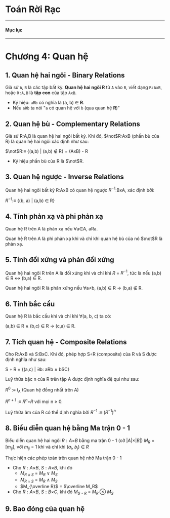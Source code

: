 # Toán Rời Rạc

---

#### Mục lục

---

# Chương 4: Quan hệ

## 1. Quan hệ hai ngôi - Binary Relations

Giả sử `A`, `B` là các tập bất kỳ. **Quan hệ hai ngôi R** từ `A` vào `B`, viết dạng `R:AxB`, hoặc `R:A,B` là **tập con** của tập `AxB`.

- Ký hiệu: `aRb` có nghĩa là (a, b) $\in$ **R**.
- Nếu `aRb` ta nói "`a` có quan hệ với `b` (qua quan hệ **R**)"

## 2. Quan hệ bù - Complementary Relations

Giả sử R:A,B là quan hệ hai ngôi bất kỳ. Khi đó, $\not$R:AxB (phần bù của R) là quan hệ hai ngôi xác định như sau:

$\not$R:$\equiv$ {(a,b) | (a,b) $\notin$ R} = (AxB) - R

- Ký hiệu phần bù của R là $\not$R.

## 3. Quan hệ ngược - Inverse Relations

Quan hệ hai ngôi bất kỳ R:AxB có quan hệ ngược $R^{-1}$:BxA, xác định bởi:

$R^{-1}$:$\equiv$ {(b, a) | (a,b) $\in$ R}

## 4. Tính phản xạ và phi phản xạ

Quan hệ R trên A là phản xạ nếu $\forall$a$\in$A, aRa.

Quan hệ R trên A là phi phản xạ khi và chỉ khi quan hệ bù của nó $\not$R là phản xạ.

## 5. Tính đối xứng và phản đối xứng

Quan hệ hai ngôi R trên A là đối xứng khi và chỉ khi $R$ = $R^{-1}$, tức là nếu (a,b) $\in$ R $\leftrightarrow$ (b,a) $\in$ R.

Quan hệ hai ngôi R là phản xứng nếu $\forall$a$\ne$b, (a,b) $\in$ R $\rightarrow$ (b,a) $\notin$ R.

## 6. Tính bắc cầu

Quan hệ R là bắc cầu khi và chỉ khi $\forall$(a, b, c) ta có:

(a,b) $\in$ R $\wedge$ (b,c) $\in$ R $\rightarrow$ (c,a) $\in$ R.

## 7. Tích quan hệ - Composite Relations

Cho R:AxB và S:BxC. Khi đó, phép hợp S$\circ$R (composite) của R và S được định nghĩa như sau:

S $\circ$ R = {(a,c) | $\exists$b: aRb $\wedge$ bSC}

Luỹ thừa bậc n của R trên tập A được định nghĩa đệ qui như sau:

$R^0$ :$\equiv$ $I_{A}$ (Quan hệ đồng nhất trên A)

$R^{n+1}$ :$\equiv$ $R^n$$\circ$$R$ với mọi n $\geq$ 0.

Luỹ thừa âm của R có thể định nghĩa bởi $R^{-1}$ :$\equiv$ $(R^{-1})^n$

## 8. Biểu diễn quan hệ bằng Ma trận 0 - 1

Biểu diễn quan hệ hai ngôi $R:A$$\times$$B$ bằng ma trận 0 - 1 (cỡ |$A$|$\times$|$B$|) $M_R$ = [$m_{ij}$], với $m_{ij}$ = 1 khi và chỉ khi ($a_i$, $b_j$) $\in$ $R$

Thực hiện các phép toán trên quan hệ nhờ Ma trận 0 - 1

- Cho $R:A$$\times$$B$, $S:A$$\times$$B$, khi đó
  - $M_{R \cup S}$ = $M_{R}$ $\vee$ $M_S$
  - $M_{R \cap S}$ = $M_{R}$ $\wedge$ $M_S$
  - $M_{\overline R}$ = $\overline M_R$
- Cho $R:A$$\times$$B$, $S:B$$\times$$C$, khi đó $M_{S \circ R}$ = $M_R$ $\otimes$ $M_S$

## 9. Bao đóng của quan hệ
